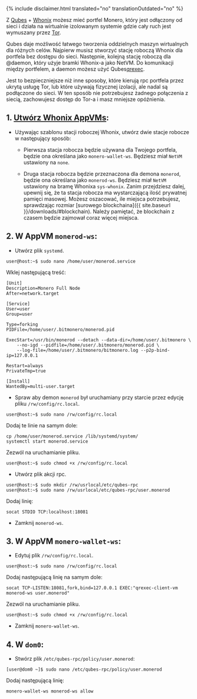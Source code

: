 {% include disclaimer.html translated="no" translationOutdated="no" %}

Z [Qubes](https://qubes-os.org) + [Whonix](https://whonix.org) możesz mieć
portfel Monero, który jest odłączony od sieci i działa na wirtualnie
izolowanym systemie gdzie cały ruch jest wymuszany przez
[Tor](https://torproject.org).

Qubes daje możliwość łatwego tworzenia oddzielnych maszyn wirtualnych dla
różnych celów. Najpierw musisz stworzyć stację roboczą Whonix dla portfela
bez dostępu do sieci. Następnie, kolejną stację roboczą dla @daemon, który
użyje bramki Whonix-a jako NetVM. Do komunikacji między portfelem, a daemon
możesz użyć Qubes[qrexec](https://www.qubes-os.org/doc/qrexec3/).

Jest to bezpieczniejsze niż inne sposoby, które kierują rpc portfela przez
ukrytą usługę Tor, lub które używają fizycznej izolacji, ale nadal są
podłączone do sieci. W ten sposób nie potrzebujesz żadnego połączenia z
siecią, zachowujesz dostęp do Tor-a i masz mniejsze opóźnienia.

## 1. [Utwórz Whonix AppVMs](https://www.whonix.org/wiki/Qubes/Install):

+ Używając szablonu stacji roboczej Whonix, utwórz dwie stacje robocze w
  następujący sposób:

  - Pierwsza stacja robocza będzie używana dla Twojego portfela, będzie ona
    określana jako `monero-wallet-ws`. Będziesz miał `NetVM` ustawiony na
    `none`.

  - Druga stacja robocza będzie przeznaczona dla demona `monerod`, będzie
    ona określana jako `monerod-ws`. Będziesz miał `NetVM` ustawiony na
    bramę Whonixa `sys-whonix`. Zanim przejdziesz dalej, upewnij się, że ta
    stacja robocza ma wystarczającą ilość prywatnej pamięci masowej. Możesz
    oszacować, ile miejsca potrzebujesz, sprawdzając rozmiar [surowego
    blockchaina]({{ site.baseurl }}/downloads/#blockchain). Należy pamiętać,
    że blockchain z czasem będzie zajmował coraz więcej miejsca.

## 2. W AppVM `monerod-ws`:

+ Utwórz plik `systemd`.

```
user@host:~$ sudo nano /home/user/monerod.service
```

Wklej następującą treść:

```
[Unit]
Description=Monero Full Node
After=network.target

[Service]
User=user
Group=user

Type=forking
PIDFile=/home/user/.bitmonero/monerod.pid

ExecStart=/usr/bin/monerod --detach --data-dir=/home/user/.bitmonero \
    --no-igd --pidfile=/home/user/.bitmonero/monerod.pid \
    --log-file=/home/user/.bitmonero/bitmonero.log --p2p-bind-ip=127.0.0.1

Restart=always
PrivateTmp=true

[Install]
WantedBy=multi-user.target
```

+ Spraw aby demon `monerod` był uruchamiany przy starcie przez edycję pliku
  `/rw/config/rc.local`.

```
user@host:~$ sudo nano /rw/config/rc.local
```

Dodaj te linie na samym dole:

```
cp /home/user/monerod.service /lib/systemd/system/
systemctl start monerod.service
```

Zezwól na uruchamianie pliku.

```
user@host:~$ sudo chmod +x /rw/config/rc.local
```

+ Utwórz plik akcji rpc.

```
user@host:~$ sudo mkdir /rw/usrlocal/etc/qubes-rpc
user@host:~$ sudo nano /rw/usrlocal/etc/qubes-rpc/user.monerod
```

Dodaj linię:

```
socat STDIO TCP:localhost:18081
```

+ Zamknij `monerod-ws`.

## 3. W AppVM `monero-wallet-ws`:

+ Edytuj plik `/rw/config/rc.local`.

```
user@host:~$ sudo nano /rw/config/rc.local
```

Dodaj następującą linię na samym dole:

```
socat TCP-LISTEN:18081,fork,bind=127.0.0.1 EXEC:"qrexec-client-vm monerod-ws user.monerod"
```

Zezwól na uruchamianie pliku.

```
user@host:~$ sudo chmod +x /rw/config/rc.local
```

+ Zamknij `monero-wallet-ws`.

## 4. W `dom0`:

+ Stwórz plik `/etc/qubes-rpc/policy/user.monerod`:

```
[user@dom0 ~]$ sudo nano /etc/qubes-rpc/policy/user.monerod
```

Dodaj następującą linię:

```
monero-wallet-ws monerod-ws allow
```
